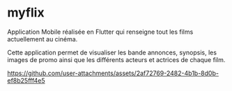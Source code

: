 # myflix

Application Mobile réalisée en Flutter qui renseigne tout les films actuellement au cinéma. 

Cette application permet de visualiser les bande annonces, synopsis, les images de promo ainsi que les différents acteurs et actrices de chaque film. 




https://github.com/user-attachments/assets/2af72769-2482-4b1b-8d0b-ef8b25fff4e5


